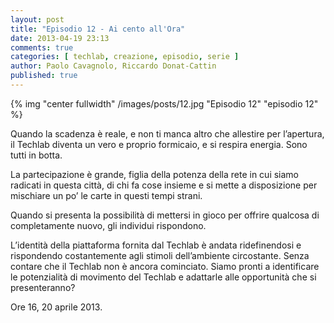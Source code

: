 ```yaml
---
layout: post
title: "Episodio 12 - Ai cento all'Ora"
date: 2013-04-19 23:13
comments: true
categories: [ techlab, creazione, episodio, serie ]
author: Paolo Cavagnolo, Riccardo Donat-Cattin
published: true
---
```


{% img "center fullwidth" /images/posts/12.jpg "Episodio 12" "episodio 12" %}

Quando la scadenza è reale, e non ti manca altro che allestire per l’apertura, il Techlab diventa un vero e proprio formicaio, e si respira energia. Sono tutti in botta.

La partecipazione è grande, figlia della potenza della rete in cui siamo radicati in questa città, di chi fa cose insieme e si mette a disposizione per mischiare un po’ le carte in questi tempi strani.

Quando si presenta la possibilità di mettersi in gioco per offrire qualcosa di completamente nuovo, gli individui rispondono.

L’identità della piattaforma fornita dal Techlab è andata ridefinendosi e rispondendo costantemente agli stimoli dell’ambiente circostante. Senza contare che il Techlab non è ancora cominciato. Siamo pronti a identificare le potenzialità di movimento del Techlab e adattarle alle opportunità che si presenteranno?

Ore 16, 20 aprile 2013.
